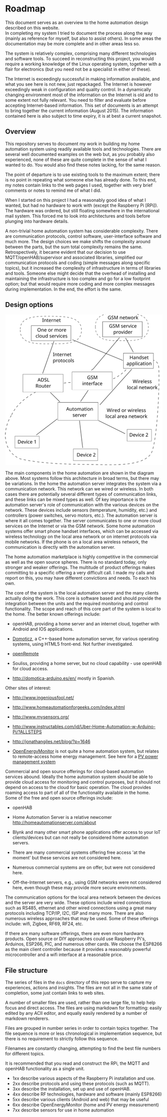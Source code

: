 # Roadmap

This document serves as an overview to the home automation design described on this website.  
In completing my system I tried to document the process along the way (mainly as reference for myself, but also to assist others).  In some areas the documentation may be more complete and in other areas less so.  

The system is relatively complex, comprising many different technologies and software tools.  To succeed in reconstructing this project, you would require a working knowledge of the Linux operating system, together with a flair for electronics (but you need not be a specialist in either of these).  

The Internet is exceedingly successful in making information available, and what you see here is not new, just repackaged.  The Internet is however exceedingly weak in configuration and quality control.  In a dynamically changing environment most of the information on the Internet is old and to some extent not fully relevant.  You need to filter and evaluate before accepting Internet-based information.  This set of documents is an attempt to bring together the current information (August 2015).  The  information contained here is also subject to time expiry, it is at best a current snapshot.


## Overview

This repository serves to document my work in building my home automation system using readily available tools and technologies.  There are several well documented examples on the web but, as you probably also experienced, none of these are quite complete in the sense of what I wanted to do.  You would also find these notes lacking, for the same reason.

The point of departure is to use existing tools to the maximum extent; there is no point in repeating what someone else has already done.  To this end, my notes contain links to the web pages I used, together with very brief comments or notes to remind me of what I did.  

When I started on this project I had a reasonably good idea of what I wanted, but had no hardware to work with (except the Raspberry Pi [RPi]). The hardware was ordered, but still floating somewhere in the international mail system.  This forced me to look into architectures and tools before plunging into hardware details.  

A non-trivial home automation system has considerable  complexity.  There are communication protocols, control software, user-interface software and much more.  The design choices we make shifts the complexity around between the parts, but the sum total complexity remains the same.  Retrospectively, it became evident that our decision to use MQTT/openHAB/supervisor and associated libraries, simplified our communication protocols and coding (simple messages along specific topics), but it increased the complexity of infrastructure in terms of libraries and tools.  Someone else might decide that the overhead of installing and maintaining the infrastructure is too complex and go for a low footprint option; but that would require more coding and more complex messages during implementation. In the end, the effort is the same.

## Design options

![blockdiagram01.svg](images/blockdiagram01.svg)

The main components in the home automation are shown in the diagram above.  Most systems follow this architecture in broad terms, but there may be variations. In the home the automation server integrates the system via a communication network. This network can we wired or wireless.  In both cases there are potentially several different types of communication links, and these links can be mixed types as well.  Of key importance is the automation server's role of communication with the various devices on the network.  These devices include sensors (temperature, humidity, etc.) and controllers (power switches, servo motors, etc.).  The automation server is where it all comes together.  The server communicates to one or more cloud services on the Internet or via the GSM network.  Some home automation systems offer smart phone handset interfaces, which can be accessed via wireless technology on the local area network or on internet protocols via mobile networks.  If the phone is on a local area wireless network, the communication is directly with the automation server.

The home automation marketplace is highly competitive in the commercial as well as the open source spheres. There is no standard today, only stronger and weaker offerings.  The multitude of product offerings makes committing to a specific offering a very difficult call.  I made my calls and report on this, you may have different convictions and needs. To each his own.

The core of the system is the local automation server and the many clients actually doing the work.  This core is software based and should provide the integration between the units and the required monitoring and control functionality.  The scope and reach of this core part of the system is local to the home.  The better known offerings include:

- openHAB, providing a home server and an internet cloud, together with Android and IOS applications.

- [Domoticz](https://domoticz.com/),  a C++-based home automation server, for various operating systems, using HTML5 front-end. Not further investigated.

- [openRemote](http://openremote.org/display/HOME/OpenRemote)

- Souliss, providing a home server, but no cloud capability - use openHAB for cloud access.

- http://domotica-arduino.es/en/ mostly in Spanish.

Other sites of interest:

- http://www.ingeniousfool.net/

- http://www.homeautomationforgeeks.com/index.shtml

- http://www.mysensors.org/

- http://www.instructables.com/id/Uber-Home-Automation-w-Arduino-Pi/?ALLSTEPS  

- http://jonathangiles.net/blog/?p=1646

- [OpenEnergyMonitor](http://openenergymonitor.org/emon/) is not quite a home automation system, but relates to remote-access home energy management.  See here for a  [PV power management system](http://openenergymonitor.org/emon/mk2)

Commercial and open source offerings for cloud-based automation services abound. Ideally the home automation system should be able to provide cloud access for monitoring and control purposes, but it should not depend on access to the cloud for basic operation.  The cloud provides roaming access to part of all of the functionality available in the home.
Some of the free and open source offerings include:

- openHAB

- Home Automation Server is a relative newcomer  http://homeautomationserver.com/about

- Blynk and many other smart phone applications offer access to your IoT clients/devices but can not really be considered home automation servers.

- There are many commercial systems offering free access 'at the moment' but these services are not considered here.

- Numerous commercial systems are on offer, but were not considered here.

- Off-the-Internet servers, e.g., using GSM networks were not considered here, even though these may provide more secure environments.


The communication options for the local area network between the devices and the server are very wide.  These options include wired connections such as RS485, ethernet and other wired connections using a great many protocols including TCP/IP, I2C, ISP and many more.  There are also numerous wireless approaches that may be used.  Some of these offerings include: wifi, Zigbee, RF69, RF24, etc.


If there are many software offerings, there are even more hardware products.  Open source or DIY approaches could use Raspberry Pi's, Arduinos, ESP266, PIC, and numerous other cards.  We choose the ESP8266 as the main client controller because it provides a reasonably powerful microcontroller and a wifi interface at a reasonable price.

## File structure

The series of files in the `docs` directory of this repo serve to capture my experiences, actions and insights.  The files are not all in the same state of completion, some just contain links to web sites.

A number of smaller files are used, rather than one large file, to help help focus and direct access.  The files are using markdown for formatting: easily edited by any ACII editor, and equally easily rendered by a number of markdown renderers.

Files are grouped in number series in order to contain topics together.  The file sequence is more or less chronological in implementation sequence, but there is no requirement to strictly follow this sequence.

Filenames are constantly changing, attempting to find the best file numbers for different topics.

It is recommended that you read and construct the RPi, the MQTT and openHAB functionality as a single unit.

- 1xx describe various aspects of the Raspberry Pi installation and use.
- 2xx describe protocols and using these protocols (such as MQTT).
- 3xx describe the installation, set up and use of openHAB.
- 4xx describe RF technologies, hardware and software (mainly ESP8266)
- 5xx describe various clients (Android and web) that may be useful
- 6xx describe OpenEnergyMonitor (home and PV energy measurement)
- 7xx describe sensors for use in home automation
